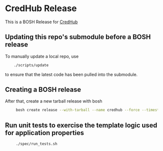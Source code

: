 # CredHub Release

This is a BOSH Release for [CredHub](https://github.com/pivotal-cf/sec-eng-credential-manager)

## Updating this repo's submodule before a BOSH release

To manually update a local repo, use
```sh
    ./scripts/update
```

 to ensure that the latest code has been pulled into the submodule.

## Creating a BOSH release

After that, create a new tarball release with bosh

```sh
     bosh create release --with-tarball --name credhub --force --timestamp-version
```

## Run unit tests to exercise the template logic used for application properties

```sh
     ./spec/run_tests.sh
```
